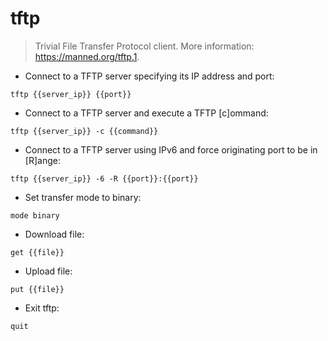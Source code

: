 # tftp

> Trivial File Transfer Protocol client.
> More information: <https://manned.org/tftp.1>.

- Connect to a TFTP server specifying its IP address and port:

`tftp {{server_ip}} {{port}}`

- Connect to a TFTP server and execute a TFTP [c]ommand:

`tftp {{server_ip}} -c {{command}}`

- Connect to a TFTP server using IPv6 and force originating port to be in [R]ange:

`tftp {{server_ip}} -6 -R {{port}}:{{port}}`

- Set transfer mode to binary:

`mode binary`

- Download file:

`get {{file}}`

- Upload file:

`put {{file}}`

- Exit tftp:

`quit`
